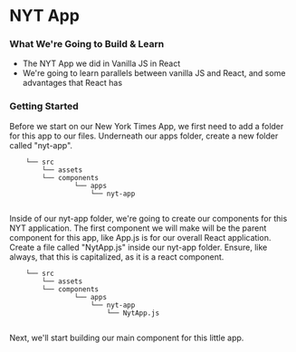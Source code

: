 # NYT App

### What We're Going to Build & Learn
- The NYT App we did in Vanilla JS in React
- We're going to learn parallels between vanilla JS and React, and some advantages that React has

### Getting Started

Before we start on our New York Times App, we first need to add a folder for this app to our files. Underneath our apps folder, create a new folder called "nyt-app".

```
    └── src
        └── assets
        └── components
                └── apps
                    └── nyt-app
       
```

Inside of our nyt-app folder, we're going to create our components for this NYT application. The first component we will make will be the parent component for this app, like App.js is for our overall React application. Create a file called "NytApp.js" inside our nyt-app folder. Ensure, like always, that this is capitalized, as it is a react component.  

```
    └── src
        └── assets
        └── components
                └── apps
                    └── nyt-app
                        └── NytApp.js
       
```

Next, we'll start building our main component for this little app.
